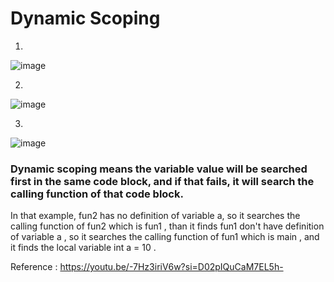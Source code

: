 # Dynamic Scoping

<!--- C Do not use dynamic scoping. Here we will use examples as theoretical -->

1)
![image](https://github.com/asem-hamid/learn-c/assets/155321064/b05123be-d1f6-4c4d-b364-2fcedfe3ea74)

2)
![image](https://github.com/asem-hamid/learn-c/assets/155321064/66832b24-cd6c-44d7-95c7-b82c05308677)

3)
![image](https://github.com/asem-hamid/learn-c/assets/155321064/168b4b2e-ffdf-452f-bccd-362732bc9251)

### Dynamic scoping means the variable value will be searched first in the same code block, and if that fails, it will search the calling  function of that code block.

In that  example, fun2 has no definition of  variable a, so it searches the calling  function of fun2  which is fun1 , than it finds fun1 don't have definition of  variable a , 
so it searches the calling  function of fun1  which is main , and it finds the local variable int a = 10 .

Reference : https://youtu.be/-7Hz3iriV6w?si=D02pIQuCaM7EL5h-
